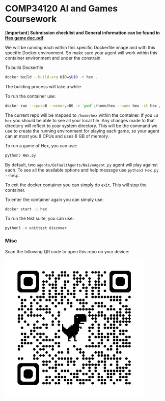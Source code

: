 # COMP34120 AI and Games Coursework

[**Important**] **Submission checklist and General information can be found in [Hex game doc.pdf](./Hex%20game%20doc.pdf)**


We will be running each within this specific Dockerfile image and with this specific Docker environment. So make sure
your agent will work within this container environment and under the constrain.

To build Dockerfile
```bash
docker build --build-arg UID=$UID -t hex .
```
The building process will take a while. 


To run the container use:
```bash
docker run --cpus=8 --memory=8G -v `pwd`:/home/hex --name hex -it hex /bin/bash
```

The current repo will be mapped to `/home/hex` within the container. 
If you `cd hex` you should be able to see all your
local file. Any changes made to that directory will reflect to your system directory. This will be the command we use
to create the running environment for playing each game, so your agent can at most you 8 CPUs and uses 8 GB of memory.

To run a game of Hex, you can use:

```bash
python3 Hex.py
```

By default, two `agents/DefaultAgents/NaiveAgent.py` agent will play against each. To see all the available options and
help message use `python3 Hex.py --help`.

To exit the docker container you can simply do `exit`. This will stop the container.

To enter the container again you can simply use:

```bash
docker start -i hex
```

To run the test suite, you can use:

```bash
python3 -m unittest discover
```

### Misc

Scan the following QR code to open this repo on your device: 

![QR Code](qrcode_github.com.png "QR Code")